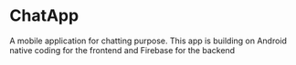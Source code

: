 # ChatApp
A mobile application for chatting purpose. This app is building on Android native coding for the frontend and Firebase for the backend

